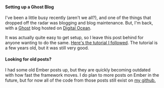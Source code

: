 #### Setting up a Ghost Blog
I've been a little busy recently (aren't we all?), and one of the things that dropped off the radar was blogging and blog maintenance. But, I'm back, with a [Ghost](https://ghost.org/) blog hosted on [Digital Ocean](https://www.digitalocean.com/).

It was actually quite easy to get setup, so I leave this post behind for anyone wanting to do the same. [Here's the tutorial I followed](https://www.digitalocean.com/community/tutorials/how-to-use-the-digitalocean-ghost-application). The tutorial is a few years old, but it was still very good.

#### Looking for old posts?
I had some old Ember posts up, but they are quickly becoming outdated with how fast the framework moves. I do plan to more posts on Ember in the future, but for now all of the code from those posts still exist on [my github.](https://github.com/johnmosesman)
